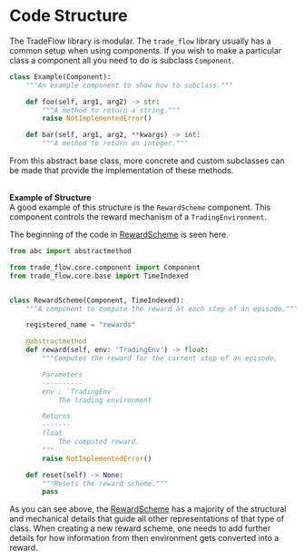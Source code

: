 # Code Structure

The TradeFlow library is modular. The `trade_flow` library usually has a
common setup when using components. If you wish to make a particular class a
component all you need to do is subclass `Component`.

```python
class Example(Component):
    """An example component to show how to subclass."""

    def foo(self, arg1, arg2) -> str:
        """A method to return a string."""
        raise NotImplementedError()

    def bar(self, arg1, arg2, **kwargs) -> int:
        """A method to return an integer."""
```

From this abstract base class, more concrete and custom subclasses can be made
that provide the implementation of these methods.

<br>**Example of Structure**<br>
A good example of this structure is the `RewardScheme` component. This component
controls the reward mechanism of a `TradingEnvironment`.

The beginning of the code in [RewardScheme](https://github.com/fortesenselabs/trade_flow/blob/master/trade_flow/environments/generic/components/reward_scheme.py) is seen here.

```python
from abc import abstractmethod

from trade_flow.core.component import Component
from trade_flow.core.base import TimeIndexed


class RewardScheme(Component, TimeIndexed):
    """A component to compute the reward at each step of an episode."""

    registered_name = "rewards"

    @abstractmethod
    def reward(self, env: 'TradingEnv') -> float:
        """Computes the reward for the current step of an episode.

        Parameters
        ----------
        env : `TradingEnv`
            The trading environment

        Returns
        -------
        float
            The computed reward.
        """
        raise NotImplementedError()

    def reset(self) -> None:
        """Resets the reward scheme."""
        pass
```

As you can see above, the [RewardScheme](https://github.com/fortesenselabs/trade_flow/blob/master/trade_flow/environments/generic/components/reward_scheme.py) has a majority of the
structural and mechanical details that guide all other representations of that
type of class. When creating a new reward scheme, one needs to add further
details for how information from then environment gets converted into a reward.
